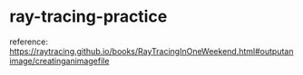 # ray-tracing-practice
reference: https://raytracing.github.io/books/RayTracingInOneWeekend.html#outputanimage/creatinganimagefile
